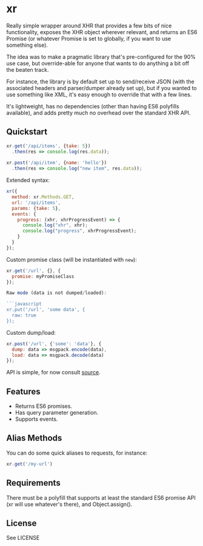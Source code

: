 xr
========

Really simple wrapper around XHR that provides a few bits of nice
functionality, exposes the XHR object wherever relevant, and returns an
ES6 Promise (or whatever Promise is set to globally, if you want to use
something else).

The idea was to make a pragmatic library that's pre-configured for the 90%
use case, but override-able for anyone that wants to do anything
a bit off the beaten track.

For instance, the library is by default set up to send/receive JSON (with
the associated headers and parser/dumper already set up), but if you wanted to
use something like XML, it's easy enough to override that with a few lines.

It's lightweight, has no dependencies (other than having ES6 polyfills
available), and adds pretty much no overhead over the standard XHR API.

Quickstart
----------

```javascript
xr.get('/api/items', {take: 5})
  .then(res => console.log(res.data));
    
xr.post('/api/item', {name: 'hello'})
  .then(res => console.log("new item", res.data));
```

Extended syntax:

```javascript
xr({
  method: xr.Methods.GET,
  url: '/api/items',
  params: {take: 5},
  events: {
    progress: (xhr, xhrProgressEvent) => {
      console.log("xhr", xhr);
      console.log("progress", xhrProgressEvent);
    }
  }
});
```

Custom promise class (will be instantiated with `new`):

```javascript
xr.get('/url', {}, {
  promise: myPromiseClass
});

Raw mode (data is not dumped/loaded):

```javascript
xr.put('/url', 'some data', {
  raw: true
});
```

Custom dump/load:

```javascript
xr.post('/url', {'some': 'data'}, {
  dump: data => msgpack.encode(data),
  load: data => msgpack.decode(data)
});
```





API is simple, for now consult [source](https://github.com/radiosilence/xr/blob/master/src/xr.js).

Features
--------

 * Returns ES6 promises.
 * Has query parameter generation.
 * Supports events.

Alias Methods
-------------

You can do some quick aliases to requests, for instance:
    
```javascript
xr.get('/my-url')
```

Requirements
------------

There must be a polyfill that supports at least the standard ES6 promise API
(xr will use whatever's there), and Object.assign().

License
-------

See LICENSE

